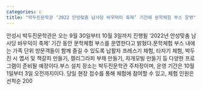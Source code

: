 ```yaml
---
categories: c
title: "박두진문학관 ‘2022 안성맞춤 남사당 바우덕이 축제’ 기간에 문학체험 부스 운영"
---
```

안성시 박두진문학관은 오는 9월 30일부터 10월 3일까지 진행될 ‘2022년 안성맞춤 남사당 바우덕이 축제’ 기간 동안 문학체험 부스를 운영한다고 밝혔다.문학체험 부스 내에는 가족 단위 방문객들이 함께 즐길 수 있도록 납활자 프레스기 체험, 타자기 체험, 박두진 시 엽서 및 책갈피 만들기, 캘리그라피 부채 만들기, 자개모빌 만들기 등 다양한 프로그램이 준비될 예정이다.부스 설치 장소는 박두진문학관 주차장이며, 운영 기간은 10월 1일부터 3일 오전까지이다. 당일 현장 접수를 통해 체험에 참여할 수 있고, 체험 인원은 선착순 200